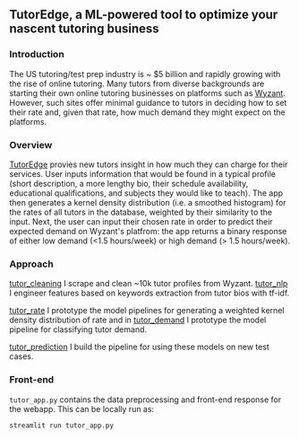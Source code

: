 ## TutorEdge, a ML-powered tool to optimize your nascent tutoring business

### Introduction
The US tutoring/test prep industry is ~ $5 billion and rapidly growing with the rise of online tutoring. Many tutors from diverse backgrounds are starting their own online tutoring businesses on platforms such as [Wyzant](https://www.wyzant.com/). However, such sites offer minimal guidance to tutors in deciding how to set their rate and, given that rate, how much demand they might expect on the platforms.

### Overview
[TutorEdge](http://100.25.190.187:8501/) provies new tutors insight in how much they can charge for their services. User inputs information that would be found in a typical profile (short description, a more lengthy bio, their schedule availability, educational qualifications, and subjects they would like to teach). The app then generates a kernel density distribution (i.e. a smoothed histogram) for the rates of all tutors in the database, weighted by their similarity to the input. Next, the user can input their chosen rate in order to predict their expected demand on Wyzant's platfrom: the app returns a binary response of either low demand (<1.5 hours/week) or high demand (> 1.5 hours/week).

### Approach
[tutor_cleaning](https://nbviewer.jupyter.org/github/vijayoct27/tutor_prediction/blob/master/tutor_cleaning.ipynb) I scrape and clean ~10k tutor profiles from Wyzant.
[tutor_nlp](https://nbviewer.jupyter.org/github/vijayoct27/tutor_prediction/blob/master/tutor_nlp.ipynb) I engineer features based on keywords extraction from tutor bios with tf-idf.

[tutor_rate](https://nbviewer.jupyter.org/github/vijayoct27/tutor_prediction/blob/master/tutor_rate.ipynb) I prototype the model pipelines for generating a weighted kernel density distribution of rate and in [tutor_demand](https://nbviewer.jupyter.org/github/vijayoct27/tutor_prediction/blob/master/tutor_demand.ipynb) I prototype the model pipeline for classifying tutor demand. 

[tutor_prediction](https://nbviewer.jupyter.org/github/vijayoct27/tutor_prediction/blob/master/tutor_prediction.ipynb) I build the pipeline for using these models on new test cases. 

### Front-end
`tutor_app.py` contains the data preprocessing and front-end response for the webapp. This can be locally run as:
```bash
streamlit run tutor_app.py
```
